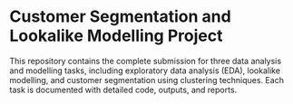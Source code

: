 # Customer Segmentation and Lookalike Modelling Project

This repository contains the complete submission for three data analysis and modelling tasks, including exploratory data analysis (EDA), lookalike modelling, and customer segmentation using clustering techniques. Each task is documented with detailed code, outputs, and reports.
